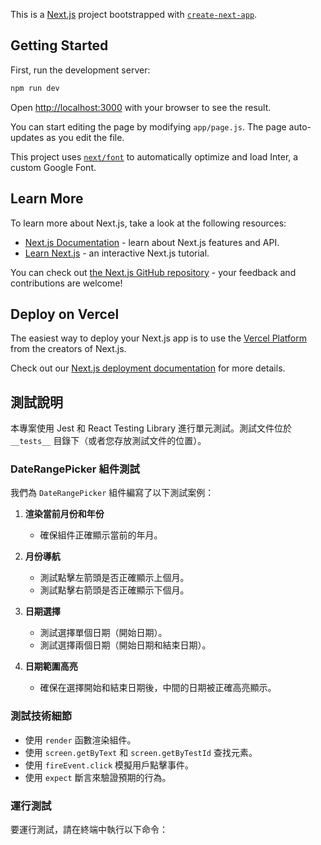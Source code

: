 This is a [Next.js](https://nextjs.org/) project bootstrapped with [`create-next-app`](https://github.com/vercel/next.js/tree/canary/packages/create-next-app).

## Getting Started

First, run the development server:

```bash
npm run dev

```

Open [http://localhost:3000](http://localhost:3000) with your browser to see the result.

You can start editing the page by modifying `app/page.js`. The page auto-updates as you edit the file.

This project uses [`next/font`](https://nextjs.org/docs/basic-features/font-optimization) to automatically optimize and load Inter, a custom Google Font.

## Learn More

To learn more about Next.js, take a look at the following resources:

- [Next.js Documentation](https://nextjs.org/docs) - learn about Next.js features and API.
- [Learn Next.js](https://nextjs.org/learn) - an interactive Next.js tutorial.

You can check out [the Next.js GitHub repository](https://github.com/vercel/next.js/) - your feedback and contributions are welcome!

## Deploy on Vercel

The easiest way to deploy your Next.js app is to use the [Vercel Platform](https://vercel.com/new?utm_medium=default-template&filter=next.js&utm_source=create-next-app&utm_campaign=create-next-app-readme) from the creators of Next.js.

Check out our [Next.js deployment documentation](https://nextjs.org/docs/deployment) for more details.

## 測試說明

本專案使用 Jest 和 React Testing Library 進行單元測試。測試文件位於 `__tests__` 目錄下（或者您存放測試文件的位置）。

### DateRangePicker 組件測試

我們為 `DateRangePicker` 組件編寫了以下測試案例：

1. **渲染當前月份和年份**

   - 確保組件正確顯示當前的年月。

2. **月份導航**

   - 測試點擊左箭頭是否正確顯示上個月。
   - 測試點擊右箭頭是否正確顯示下個月。

3. **日期選擇**

   - 測試選擇單個日期（開始日期）。
   - 測試選擇兩個日期（開始日期和結束日期）。

4. **日期範圍高亮**
   - 確保在選擇開始和結束日期後，中間的日期被正確高亮顯示。

### 測試技術細節

- 使用 `render` 函數渲染組件。
- 使用 `screen.getByText` 和 `screen.getByTestId` 查找元素。
- 使用 `fireEvent.click` 模擬用戶點擊事件。
- 使用 `expect` 斷言來驗證預期的行為。

### 運行測試

要運行測試，請在終端中執行以下命令：
